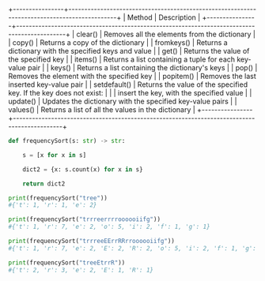 

+----------------+---------------------------------------------------------------------------------------------+
| Method         | Description                                                                                 |
+----------------+---------------------------------------------------------------------------------------------+
| clear()        | Removes all the elements from the dictionary                                                |
| copy()         | Returns a copy of the dictionary                                                            |
| fromkeys()     | Returns a dictionary with the specified keys and value                                      |
| get()          | Returns the value of the specified key                                                      |
| items()        | Returns a list containing a tuple for each key-value pair                                   |
| keys()         | Returns a list containing the dictionary's keys                                             |
| pop()          | Removes the element with the specified key                                                  |
| popitem()      | Removes the last inserted key-value pair                                                    |
| setdefault()   | Returns the value of the specified key. If the key does not exist:                          |
|                | insert the key, with the specified value                                                    |
| update()       | Updates the dictionary with the specified key-value pairs                                   |
| values()       | Returns a list of all the values in the dictionary                                          |
+----------------+---------------------------------------------------------------------------------------------+



```python
def frequencySort(s: str) -> str:

    s = [x for x in s]

    dict2 = {x: s.count(x) for x in s}

    return dict2

print(frequencySort("tree"))
#{'t': 1, 'r': 1, 'e': 2}

print(frequencySort("trrreerrrroooooiifg"))
#{'t': 1, 'r': 7, 'e': 2, 'o': 5, 'i': 2, 'f': 1, 'g': 1}

print(frequencySort("trrreeEErrRRrroooooiifg"))
#{'t': 1, 'r': 7, 'e': 2, 'E': 2, 'R': 2, 'o': 5, 'i': 2, 'f': 1, 'g': 1}

print(frequencySort("treeEtrrR"))
#{'t': 2, 'r': 3, 'e': 2, 'E': 1, 'R': 1}


```